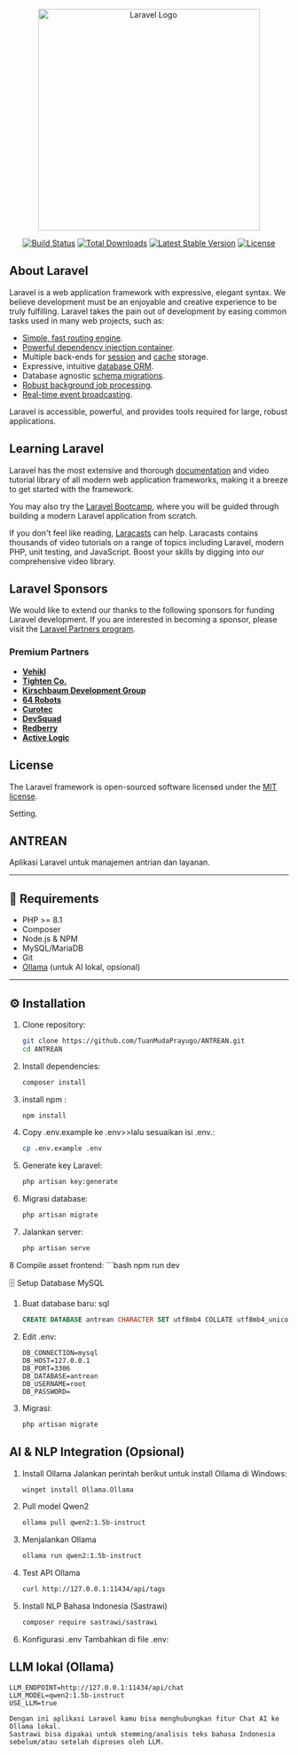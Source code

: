 <p align="center"><a href="https://laravel.com" target="_blank"><img src="https://raw.githubusercontent.com/laravel/art/master/logo-lockup/5%20SVG/2%20CMYK/1%20Full%20Color/laravel-logolockup-cmyk-red.svg" width="400" alt="Laravel Logo"></a></p>

<p align="center">
<a href="https://github.com/laravel/framework/actions"><img src="https://github.com/laravel/framework/workflows/tests/badge.svg" alt="Build Status"></a>
<a href="https://packagist.org/packages/laravel/framework"><img src="https://img.shields.io/packagist/dt/laravel/framework" alt="Total Downloads"></a>
<a href="https://packagist.org/packages/laravel/framework"><img src="https://img.shields.io/packagist/v/laravel/framework" alt="Latest Stable Version"></a>
<a href="https://packagist.org/packages/laravel/framework"><img src="https://img.shields.io/packagist/l/laravel/framework" alt="License"></a>
</p>

## About Laravel

Laravel is a web application framework with expressive, elegant syntax. We believe development must be an enjoyable and creative experience to be truly fulfilling. Laravel takes the pain out of development by easing common tasks used in many web projects, such as:

- [Simple, fast routing engine](https://laravel.com/docs/routing).
- [Powerful dependency injection container](https://laravel.com/docs/container).
- Multiple back-ends for [session](https://laravel.com/docs/session) and [cache](https://laravel.com/docs/cache) storage.
- Expressive, intuitive [database ORM](https://laravel.com/docs/eloquent).
- Database agnostic [schema migrations](https://laravel.com/docs/migrations).
- [Robust background job processing](https://laravel.com/docs/queues).
- [Real-time event broadcasting](https://laravel.com/docs/broadcasting).

Laravel is accessible, powerful, and provides tools required for large, robust applications.

## Learning Laravel

Laravel has the most extensive and thorough [documentation](https://laravel.com/docs) and video tutorial library of all modern web application frameworks, making it a breeze to get started with the framework.

You may also try the [Laravel Bootcamp](https://bootcamp.laravel.com), where you will be guided through building a modern Laravel application from scratch.

If you don't feel like reading, [Laracasts](https://laracasts.com) can help. Laracasts contains thousands of video tutorials on a range of topics including Laravel, modern PHP, unit testing, and JavaScript. Boost your skills by digging into our comprehensive video library.

## Laravel Sponsors

We would like to extend our thanks to the following sponsors for funding Laravel development. If you are interested in becoming a sponsor, please visit the [Laravel Partners program](https://partners.laravel.com).

### Premium Partners

- **[Vehikl](https://vehikl.com)**
- **[Tighten Co.](https://tighten.co)**
- **[Kirschbaum Development Group](https://kirschbaumdevelopment.com)**
- **[64 Robots](https://64robots.com)**
- **[Curotec](https://www.curotec.com/services/technologies/laravel)**
- **[DevSquad](https://devsquad.com/hire-laravel-developers)**
- **[Redberry](https://redberry.international/laravel-development)**
- **[Active Logic](https://activelogic.com)**

<!-- ## Contributing

Thank you for considering contributing to the Laravel framework! The contribution guide can be found in the [Laravel documentation](https://laravel.com/docs/contributions). -->

<!-- ## Code of Conduct

In order to ensure that the Laravel community is welcoming to all, please review and abide by the [Code of Conduct](https://laravel.com/docs/contributions#code-of-conduct). -->

<!-- ## Security Vulnerabilities

If you discover a security vulnerability within Laravel, please send an e-mail to Taylor Otwell via [taylor@laravel.com](mailto:taylor@laravel.com). All security vulnerabilities will be promptly addressed. -->

## License

The Laravel framework is open-sourced software licensed under the [MIT license](https://opensource.org/licenses/MIT).

Setting.
## ANTREAN

Aplikasi Laravel untuk manajemen antrian dan layanan.

---

## 🚀 Requirements
- PHP >= 8.1
- Composer
- Node.js & NPM
- MySQL/MariaDB
- Git
- [Ollama](https://ollama.ai) (untuk AI lokal, opsional)

---

## ⚙️ Installation

1. Clone repository:
   ```bash
   git clone https://github.com/TuanMudaPrayugo/ANTREAN.git
   cd ANTREAN

2. Install dependencies:
    ```bash
    composer install

3. install npm :
    ```bash
    npm install
    
4. Copy .env.example ke .env>>lalu sesuaikan isi .env.: 
    ```bash
    cp .env.example .env
    

5. Generate key Laravel:
    ```bash
    php artisan key:generate

6. Migrasi database:
    ```bash
    php artisan migrate

7. Jalankan server:
    ```bash
    php artisan serve
    
8 Compile asset frontend:
    ```bash
    npm run dev

🗄️ Setup Database MySQL
1. Buat database baru:
    sql
     ```sql
    CREATE DATABASE antrean CHARACTER SET utf8mb4 COLLATE utf8mb4_unicode_ci;

2. Edit .env:
     ```env
    DB_CONNECTION=mysql
    DB_HOST=127.0.0.1
    DB_PORT=3306
    DB_DATABASE=antrean
    DB_USERNAME=root
    DB_PASSWORD=

3. Migrasi:
     ```bash
    php artisan migrate


## AI & NLP Integration (Opsional)
1. Install Ollama
    Jalankan perintah berikut untuk install Ollama di Windows:
     ```bash
    winget install Ollama.Ollama

2. Pull model Qwen2
     ```bash
    ollama pull qwen2:1.5b-instruct

3. Menjalankan Ollama
     ```bash
    ollama run qwen2:1.5b-instruct

4. Test API Ollama
     ```bash
    curl http://127.0.0.1:11434/api/tags

5. Install NLP Bahasa Indonesia (Sastrawi)
     ```bash
    composer require sastrawi/sastrawi

6. Konfigurasi .env
Tambahkan di file .env:

## LLM lokal (Ollama)
 ```env
LLM_ENDPOINT=http://127.0.0.1:11434/api/chat
LLM_MODEL=qwen2:1.5b-instruct
USE_LLM=true

Dengan ini aplikasi Laravel kamu bisa menghubungkan fitur Chat AI ke Ollama lokal.
Sastrawi bisa dipakai untuk stemming/analisis teks bahasa Indonesia sebelum/atau setelah diproses oleh LLM.
